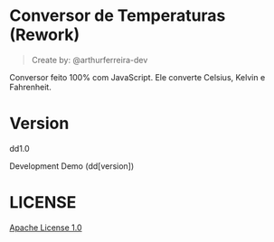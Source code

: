 # Conversor de Temperaturas (Rework)
> Create by: @arthurferreira-dev

Conversor feito 100% com JavaScript. Ele converte Celsius, Kelvin e Fahrenheit.

# Version

dd1.0

Development Demo (dd[version])

# LICENSE

[Apache License 1.0](LICENSE)